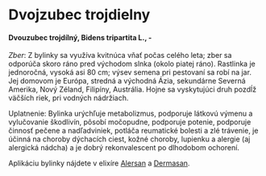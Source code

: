 Dvojzubec trojdielny
====================

#### Dvouzubec trojdílný, Bidens tripartita L., -

*Zber*: Z bylinky sa využíva kvitnúca vňať počas celého leta; zber sa odporúča
skoro ráno pred východom slnka (okolo piatej ráno). Rastlinka je jednoročná,
vysoká asi 80 cm; výsev semena pri pestovaní sa robí na jar. Jej domovom je
Európa, stredná a východná Ázia, sekundárne Severná Amerika, Nový Zéland,
Filipíny, Austrália. Hojne sa vyskytujúci druh pozdĺž väčších riek, pri vodných
nádržiach.

Uplatnenie: Bylinka urýchľuje metabolizmus, podporuje látkovú výmenu a
vylučovanie škodlivín, pôsobí­ močopudne, podporuje potenie, podporuje činnosť
pečene a nadľadviniek, potláča reumatické bolesti a zlé trávenie, je účinná na
choroby dýchací­ch ciest, kožné choroby, lupienku a alergie (aj alergická
nádcha) a je dobrý rekonvalescent po dlhodobom ochorení.­

Aplikáciu bylinky nájdete v elixíre [Alersan](/elixiry/alersan-elixir) a
[Dermasan](/elixiry/dermasan-elixir).

